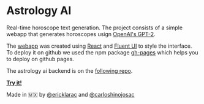 # Astrology AI

Real-time horoscope text generation. The project consists of a simple webapp that generates horoscopes usign [OpenAI's GPT-2](https://openai.com/blog/better-language-models/).

The [webapp](https://ericklarac.github.io/astrology-ai-webapp/) was created using [React](https://reactjs.org/) and [Fluent UI](aka.ms/fluent-ui) to style the interface. To deploy it on github we used the npm package [gh-pages](https://www.npmjs.com/package/gh-pages) which helps you to deploy on github pages.

The astrology ai backend is on the [following repo](https://github.com/carloshinojosac/astrology-ai-backend).

**[Try it!](https://ericklarac.github.io/astrology-ai-webapp/)**

Made in 🇲🇽 by [@ericklarac](https://github.com/ericklarac) and [@carloshinojosac](https://github.com/carloshinojosac)
